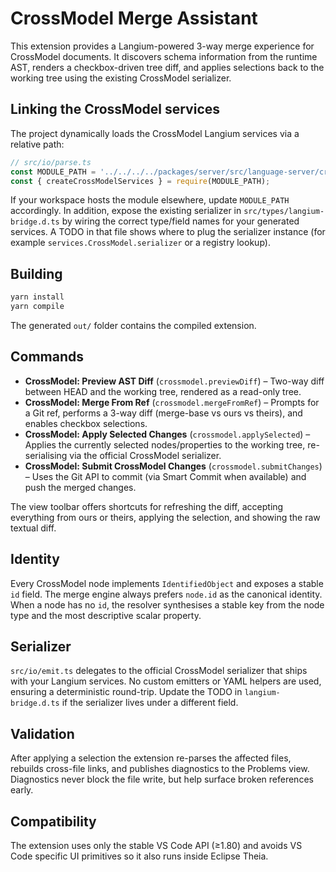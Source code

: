 # CrossModel Merge Assistant

This extension provides a Langium-powered 3-way merge experience for CrossModel documents. It discovers schema information from the runtime AST, renders a checkbox-driven tree diff, and applies selections back to the working tree using the existing CrossModel serializer.

## Linking the CrossModel services

The project dynamically loads the CrossModel Langium services via a relative path:

```ts
// src/io/parse.ts
const MODULE_PATH = '../../../../packages/server/src/language-server/cross-model-module';
const { createCrossModelServices } = require(MODULE_PATH);
```

If your workspace hosts the module elsewhere, update `MODULE_PATH` accordingly. In addition, expose the existing serializer in `src/types/langium-bridge.d.ts` by wiring the correct type/field names for your generated services. A TODO in that file shows where to plug the serializer instance (for example `services.CrossModel.serializer` or a registry lookup).

## Building

```bash
yarn install
yarn compile
```

The generated `out/` folder contains the compiled extension.

## Commands

* **CrossModel: Preview AST Diff** (`crossmodel.previewDiff`) – Two-way diff between HEAD and the working tree, rendered as a read-only tree.
* **CrossModel: Merge From Ref** (`crossmodel.mergeFromRef`) – Prompts for a Git ref, performs a 3-way diff (merge-base vs ours vs theirs), and enables checkbox selections.
* **CrossModel: Apply Selected Changes** (`crossmodel.applySelected`) – Applies the currently selected nodes/properties to the working tree, re-serialising via the official CrossModel serializer.
* **CrossModel: Submit CrossModel Changes** (`crossmodel.submitChanges`) – Uses the Git API to commit (via Smart Commit when available) and push the merged changes.

The view toolbar offers shortcuts for refreshing the diff, accepting everything from ours or theirs, applying the selection, and showing the raw textual diff.

## Identity

Every CrossModel node implements `IdentifiedObject` and exposes a stable `id` field. The merge engine always prefers `node.id` as the canonical identity. When a node has no `id`, the resolver synthesises a stable key from the node type and the most descriptive scalar property.

## Serializer

`src/io/emit.ts` delegates to the official CrossModel serializer that ships with your Langium services. No custom emitters or YAML helpers are used, ensuring a deterministic round-trip. Update the TODO in `langium-bridge.d.ts` if the serializer lives under a different field.

## Validation

After applying a selection the extension re-parses the affected files, rebuilds cross-file links, and publishes diagnostics to the Problems view. Diagnostics never block the file write, but help surface broken references early.

## Compatibility

The extension uses only the stable VS Code API (≥1.80) and avoids VS Code specific UI primitives so it also runs inside Eclipse Theia.
